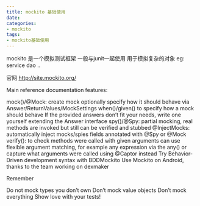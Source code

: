 ```yaml
---
title: mockito 基础使用
date:
categories:
- mockito
tags:
- mockito基础使用
---
```


mockito 是一个模拟测试框架
一般与junit一起使用
用于模拟复杂的对象 eg: service dao ..



官网 http://site.mockito.org/

Main reference documentation features:

mock()/@Mock: create mock
optionally specify how it should behave via Answer/ReturnValues/MockSettings
when()/given() to specify how a mock should behave
If the provided answers don’t fit your needs, write one yourself extending the Answer interface
spy()/@Spy: partial mocking, real methods are invoked but still can be verified and stubbed
@InjectMocks: automatically inject mocks/spies fields annotated with @Spy or @Mock
verify(): to check methods were called with given arguments
can use flexible argument matching, for example any expression via the any()
or capture what arguments were called using @Captor instead
Try Behavior-Driven development syntax with BDDMockito
Use Mockito on Android, thanks to the team working on dexmaker

Remember

Do not mock types you don’t own
Don’t mock value objects
Don’t mock everything
Show love with your tests!
